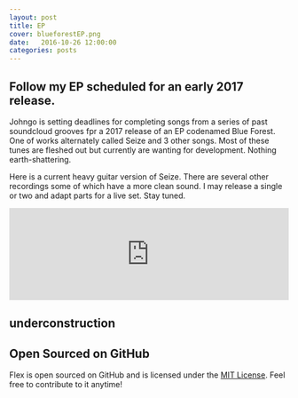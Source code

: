 ```yaml
---
layout: post
title: EP
cover: blueforestEP.png
date:   2016-10-26 12:00:00
categories: posts
---
```

## Follow my EP scheduled for an early 2017 release.

Johngo is setting deadlines for completing songs from a series of past soundcloud grooves fpr a 2017 release of an EP codenamed Blue Forest. One of works alternately called Seize  and 3 other songs. Most of these tunes are fleshed out but currently are wanting for development. Nothing earth-shattering. 

Here is a current heavy guitar version of Seize. There are several other recordings some of which have a more clean sound. I may release a single or two and adapt parts for a live set. Stay tuned. 

<iframe width="100%" height="166" scrolling="no" frameborder="no" src="https://w.soundcloud.com/player/?url=https%3A//api.soundcloud.com/tracks/209852000&amp;color=ff5500&amp;auto_play=false&amp;hide_related=false&amp;show_comments=true&amp;show_user=true&amp;show_reposts=false"></iframe>

## underconstruction

## Open Sourced on GitHub

Flex is open sourced on GitHub 
and is licensed under the [MIT License](http://opensource.org/licenses/MIT).
 Feel free to contribute to it anytime!


